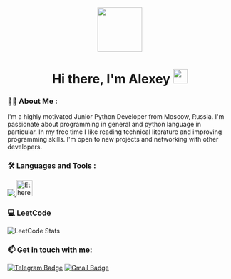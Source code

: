<!---
alllexxx1/alllexxx1 is a ✨ special ✨ repository because its `README.md` (this file) appears on your GitHub profile.
You can click the Preview link to take a look at your changes.
--->

<div id="header" align="center">
  <img src="https://media.giphy.com/media/WIQ0N0OUvei1OW1h9Z/giphy.gif" width="100"/>
</div>

<h1 align="center">Hi there, I'm Alexey
<img src="https://github.com/blackcater/blackcater/raw/main/images/Hi.gif" height="32"/>
</h1>


### :man_technologist: About Me :

I'm a highly motivated Junior Python Developer from Moscow, Russia. I'm passionate about programming in general and python language in particular.
In my free time I like reading technical literature and improving programming skills. 
I'm open to new projects and networking with other developers.


### :hammer_and_wrench: Languages and Tools :

<p align="left">
  <a href="https://skillicons.dev">
    <img src="https://skillicons.dev/icons?i=python,django,flask,postgresql,linux,git,html,css,bootstrap" />
  </a>
  <a href="https://ethereum.org/en/" target="_blank" rel="noreferrer"><img src="https://raw.githubusercontent.com/danielcranney/readme-generator/main/public/icons/skills/ethereum-colored.svg" width="36" height="36" alt="Ethereum" /></a>
</p>

<!---
<div>
  <img src="https://github.com/devicons/devicon/blob/master/icons/python/python-original-wordmark.svg" title="Pyython" alt="Python" width="40" height="40"/>&nbsp;
  <img src="https://github.com/devicons/devicon/blob/master/icons/django/django-plain.svg" title="Django" alt="Django" width="40" height="40"/>&nbsp;
  <img src="https://github.com/devicons/devicon/blob/master/icons/flask/flask-original.svg" title="Flask" alt="Flask" width="40" height="40"/>&nbsp;
  <img src="https://raw.githubusercontent.com/danielcranney/readme-generator/main/public/icons/skills/linux-colored.svg" title="Linux" alt="Linux" width="40" height="40"/>&nbsp;
  <img src="https://github.com/devicons/devicon/blob/master/icons/git/git-original-wordmark.svg" title="Git" alt="Git" width="40" height="40"/>&nbsp;
  <img src="https://github.com/devicons/devicon/blob/master/icons/postgresql/postgresql-original-wordmark.svg" title="PostgreSQL" alt="PostgreSQL " width="40" height="40"/>&nbsp;
  <img src="https://github.com/devicons/devicon/blob/master/icons/html5/html5-original.svg" title="HTML5" alt="HTML" width="40" height="40"/>&nbsp;
  <img src="https://github.com/devicons/devicon/blob/master/icons/css3/css3-plain-wordmark.svg"  title="CSS3" alt="CSS" width="40" height="40"/>&nbsp;
  <img src="https://github.com/devicons/devicon/blob/master/icons/bootstrap/bootstrap-original.svg" title="Bootstrap" alt="Bootstrap" width="40" height="40"/>&nbsp;
</div>
--->


### :computer: LeetCode
![LeetCode Stats](https://leetcard.jacoblin.cool/Alllexxx1?theme=dark&font=source_code_pro)


### :mailbox: Get in touch with me:
[![Telegram Badge](https://img.shields.io/badge/Telegram-26A5E4.svg?style=for-the-badge&logo=Telegram&logoColor=white)](https://t.me/wah_gwann)
[![Gmail Badge](https://img.shields.io/badge/GMAIL-D14836?style=for-the-badge&logo=gmail&logoColor=white)](mailto:alekkorpachyov@gmail.com) 
